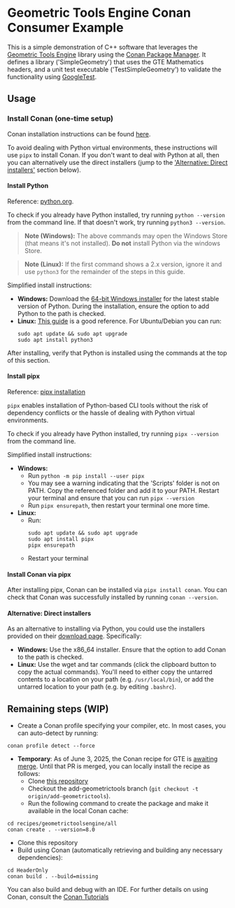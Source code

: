 # Geometric Tools Engine Conan Consumer Example

This is a simple demonstration of C++ software that leverages the [Geometric Tools Engine](https://github.com/davideberly/GeometricTools) library using the [Conan Package Manager](https://conan.io/). 
It defines a library ('SimpleGeometry') that uses the GTE Mathematics headers, and a unit test executable ('TestSimpleGeometry') to validate the functionality using [GoogleTest](https://github.com/google/googletest).

## Usage

### Install Conan (one-time setup)

Conan installation instructions can be found [here](https://docs.conan.io/2/installation.html). 

To avoid dealing with Python virtual environments, these instructions will use `pipx` to install Conan. If you don't want to deal with Python at all, then you can alternatively use the direct installers (jump to the ['Alternative: Direct installers'](#alternative-direct-installers) section below).

#### Install Python
Reference: [python.org](https://www.python.org/).

To check if you already have Python installed, try running `python --version` from the command line. If that doesn't work, try running `python3 --version`. 
> **Note (Windows):** The above commands may open the Windows Store (that means it's not installed). **Do not** install Python via the windows Store.

> **Note (Linux):** If the first command shows a 2.x version, ignore it and use `python3` for the remainder of the steps in this guide.

Simplified install instructions:
* **Windows:** Download the [64-bit Windows installer](https://www.python.org/downloads/windows/) for the latest stable version of Python. During the installation, ensure the option to add Python to the path is checked.
* **Linux:** [This guide](https://www.geeksforgeeks.org/how-to-install-python-on-linux/) is a good reference. For Ubuntu/Debian you can run:
  ```
  sudo apt update && sudo apt upgrade
  sudo apt install python3
  ```

After installing, verify that Python is installed using the commands at the top of this section.

#### Install pipx
Reference: [pipx installation](https://pipx.pypa.io/stable/installation/)

`pipx` enables installation of Python-based CLI tools without the risk of dependency conflicts or the hassle of dealing with Python virtual environments.

To check if you already have Python installed, try running `pipx --version` from the command line.

Simplified install instructions:
* **Windows:**
  * Run `python -m pip install --user pipx`
  * You may see a warning indicating that the 'Scripts' folder is not on PATH. Copy the referenced folder and add it to your PATH. Restart your terminal and ensure that you can run `pipx --version`
  * Run `pipx ensurepath`, then restart your terminal one more time.
* **Linux:**
  * Run:
    ```
    sudo apt update && sudo apt upgrade
    sudo apt install pipx
    pipx ensurepath
    ```
  * Restart your terminal

#### Install Conan via pipx
After installing pipx, Conan can be installed via `pipx install conan`. You can check that Conan was successfully installed by running `conan --version`.

#### Alternative: Direct installers

As an alternative to installing via Python, you could use the installers provided on their [download page](https://conan.io/downloads). Specifically:
* **Windows:** Use the x86_64 installer. Ensure that the option to add Conan to the path is checked.
* **Linux:** Use the wget and tar commands (click the clipboard button to copy the actual commands). You'll need to either copy the untarred contents to a location on your path (e.g. `/usr/local/bin`), or add the untarred location to your path (e.g. by editing `.bashrc`).

## Remaining steps (WIP)

* Create a Conan profile specifying your compiler, etc. In most cases, you can auto-detect by running:
```
conan profile detect --force
```  
* **Temporary**: As of June 3, 2025, the Conan recipe for GTE is [awaiting merge](https://github.com/conan-io/conan-center-index/pull/27563). Until that PR is merged, you can locally install the recipe as follows:
  * Clone [this repository](https://github.com/proceduralnoisy/conan-center-index)
  * Checkout the add-geometrictools branch (`git checkout -t origin/add-geometrictools`).
  * Run the following command to create the package and make it available in the local Conan cache:
```
cd recipes/geometrictoolsengine/all
conan create . --version=8.0
```
* Clone this repository
* Build using Conan (automatically retrieving and building any necessary dependencies):
```
cd HeaderOnly
conan build . --build=missing
```
You can also build and debug with an IDE. For further details on using Conan, consult the [Conan Tutorials](https://docs.conan.io/2/tutorial.html)

